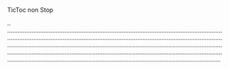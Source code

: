 TicToc non Stop

..
...........................................................................................................................................................................................................................................................................................................................................................................................................................................................................................................................................................................................................................................